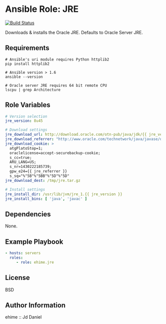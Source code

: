 Ansible Role: JRE
=========
[![Build Status](https://travis-ci.org/ehime/ansible-role-jre.svg?branch=master)](https://travis-ci.org/ehime/ansible-role-jre)

Downloads & installs the Oracle JRE. Defaults to Oracle Server JRE.

Requirements
------------

```shell
# Ansible's uri module requires Python httplib2
pip install httplib2

# Ansible version > 1.6
ansible --version

# Oracle server JRE requires 64 bit remote CPU
lscpu | grep Architecture
```

Role Variables
--------------

```yaml
# Version selection
jre_version: 8u45

# Download settings
jre_download_url: http://download.oracle.com/otn-pub/java/jdk/{{ jre_version }}-b14/server-jre-{{ jre_version }}-linux-x64.tar.gz
jre_download_referrer: "http://www.oracle.com/technetwork/java/javase/downloads/server-jre8-downloads-2133154.html"
jre_download_cookie: >
  atgPlatoStop=1;
  oraclelicense=accept-securebackup-cookie;
  s_cc=true;
  ARU_LANG=US;
  s_nr=1430222185739;
  gpw_e24={{ jre_referrer }}
  s_sq="%"5B"%"5BB"%"5D"%"5D"
jre_download_dest: /tmp/jre.tar.gz

# Install settings
jre_install_dir: /usr/lib/jvm/jre_1.{{ jre_version }}
jre_install_bins: [ 'java', 'javac' ]
```

Dependencies
------------

None.

Example Playbook
----------------

```yaml
- hosts: servers
  roles:
     - role: ehime.jre
```

License
-------

BSD

Author Information
------------------

ehime :: Jd Daniel
